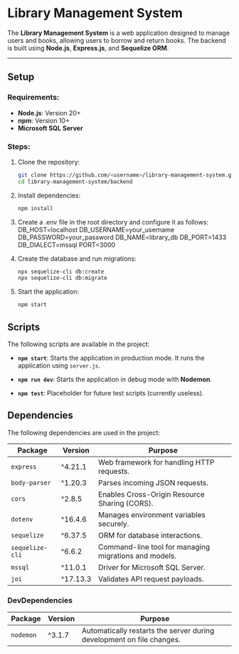 # Library Management System

The **Library Management System** is a web application designed to manage users and books, allowing users to borrow and return books. The backend is built using **Node.js**, **Express.js**, and **Sequelize ORM**.

---

## **Setup**

### Requirements:
- **Node.js**: Version 20+
- **npm**: Version 10+
- **Microsoft SQL Server**

### Steps:
1. Clone the repository:
   ```bash
   git clone https://github.com/<username>/library-management-system.git
   cd library-management-system/backend

2. Install dependencies:
    ```bash
    npm install

3. Create a .env file in the root directory and configure it as follows:
    DB_HOST=localhost
    DB_USERNAME=your_username
    DB_PASSWORD=your_password
    DB_NAME=library_db
    DB_PORT=1433
    DB_DIALECT=mssql
    PORT=3000

4. Create the database and run migrations:
    ```bash
    npx sequelize-cli db:create
    npx sequelize-cli db:migrate

5. Start the application:
    ```bash
    npm start

## **Scripts**

The following scripts are available in the project:

- **`npm start`**: Starts the application in production mode. It runs the application using `server.js`.
  
- **`npm run dev`**: Starts the application in debug mode with **Nodemon**.
  
- **`npm test`**: Placeholder for future test scripts (currently useless).


## **Dependencies**

The following dependencies are used in the project:

| Package          | Version   | Purpose                                                                 |
|-------------------|-----------|-------------------------------------------------------------------------|
| `express`         | ^4.21.1   | Web framework for handling HTTP requests.                              |
| `body-parser`     | ^1.20.3   | Parses incoming JSON requests.                                         |
| `cors`            | ^2.8.5    | Enables Cross-Origin Resource Sharing (CORS).                         |
| `dotenv`          | ^16.4.6   | Manages environment variables securely.                                |
| `sequelize`       | ^6.37.5   | ORM for database interactions.                                         |
| `sequelize-cli`   | ^6.6.2    | Command-line tool for managing migrations and models.                 |
| `mssql`           | ^11.0.1   | Driver for Microsoft SQL Server.                                       |
| `joi`             | ^17.13.3  | Validates API request payloads.                                        |

### **DevDependencies**

| Package          | Version   | Purpose                                                                 |
|-------------------|-----------|-------------------------------------------------------------------------|
| `nodemon`         | ^3.1.7    | Automatically restarts the server during development on file changes.  |